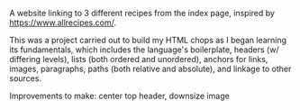 A website linking to 3 different recipes from the index page, inspired by 
https://www.allrecipes.com/.

This was a project carried out to build my HTML chops as I began learning its
fundamentals, which includes the language's boilerplate, headers (w/ differing
levels), lists (both ordered and unordered), anchors for links, images, 
paragraphs, paths (both relative and absolute), and linkage to other sources.

Improvements to make: center top header, downsize image